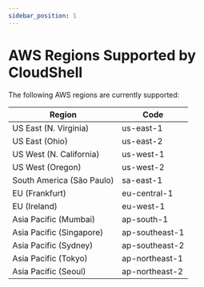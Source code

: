```yaml
---
sidebar_position: 1
---
```


# AWS Regions Supported by CloudShell

The following AWS regions are currently supported:

| Region | Code |
| --- | --- |
| US East (N. Virginia) | us-east-1 |
| US East (Ohio) | us-east-2 |
| US West (N. California) | us-west-1 |
| US West (Oregon) | us-west-2 |
| South America (São Paulo) | sa-east-1 |
| EU (Frankfurt) | eu-central-1 |
| EU (Ireland) | eu-west-1 |
| Asia Pacific (Mumbai) | ap-south-1 |
| Asia Pacific (Singapore) | ap-southeast-1 |
| Asia Pacific (Sydney) | ap-southeast-2 |
| Asia Pacific (Tokyo) | ap-northeast-1 |
| Asia Pacific (Seoul) | ap-northeast-2 |
